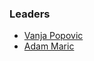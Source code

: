 ### Leaders
* [Vanja Popovic](mailto:vanja.popovic@owasp.org)
* [Adam Maric](mailto:adam.maric@owasp.org)
